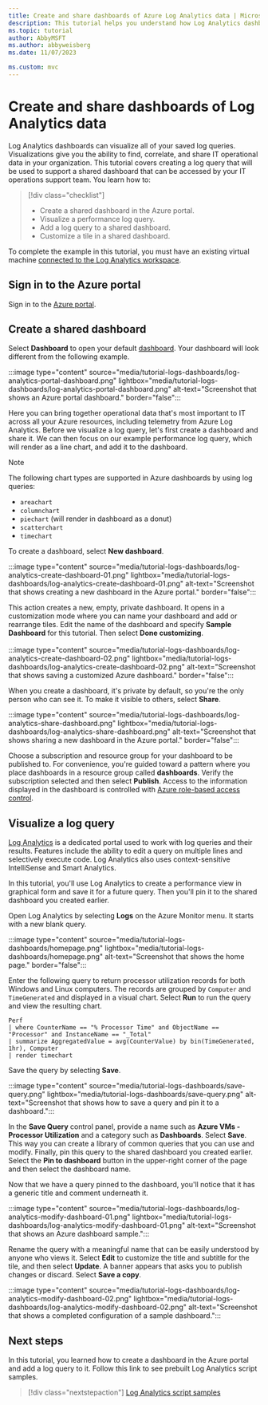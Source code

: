 ```yaml
---
title: Create and share dashboards of Azure Log Analytics data | Microsoft Docs
description: This tutorial helps you understand how Log Analytics dashboards can visualize all of your saved log queries, giving you a single lens to view your environment.
ms.topic: tutorial
author: AbbyMSFT
ms.author: abbyweisberg
ms.date: 11/07/2023

ms.custom: mvc
---
```


# Create and share dashboards of Log Analytics data

Log Analytics dashboards can visualize all of your saved log queries. Visualizations give you the ability to find, correlate, and share IT operational data in your organization. This tutorial covers creating a log query that will be used to support a shared dashboard that can be accessed by your IT operations support team. You learn how to:

> [!div class="checklist"]
> * Create a shared dashboard in the Azure portal.
> * Visualize a performance log query.
> * Add a log query to a shared dashboard.
> * Customize a tile in a shared dashboard.

To complete the example in this tutorial, you must have an existing virtual machine [connected to the Log Analytics workspace](../vm/monitor-virtual-machine.md).

## Sign in to the Azure portal
Sign in to the [Azure portal](https://portal.azure.com).

## Create a shared dashboard
Select **Dashboard** to open your default [dashboard](../../azure-portal/azure-portal-dashboards.md). Your dashboard will look different from the following example.
<!-- convertborder later -->
:::image type="content" source="media/tutorial-logs-dashboards/log-analytics-portal-dashboard.png" lightbox="media/tutorial-logs-dashboards/log-analytics-portal-dashboard.png" alt-text="Screenshot that shows an Azure portal dashboard." border="false":::

Here you can bring together operational data that's most important to IT across all your Azure resources, including telemetry from Azure Log Analytics. Before we visualize a log query, let's first create a dashboard and share it. We can then focus on our example performance log query, which will render as a line chart, and add it to the dashboard.

> [!NOTE]
> The following chart types are supported in Azure dashboards by using log queries:
> - `areachart`
> - `columnchart`
> - `piechart` (will render in dashboard as a donut)
> - `scatterchart`
> - `timechart`

To create a dashboard, select **New dashboard**.
<!-- convertborder later -->
:::image type="content" source="media/tutorial-logs-dashboards/log-analytics-create-dashboard-01.png" lightbox="media/tutorial-logs-dashboards/log-analytics-create-dashboard-01.png" alt-text="Screenshot that shows creating a new dashboard in the Azure portal." border="false":::

This action creates a new, empty, private dashboard. It opens in a customization mode where you can name your dashboard and add or rearrange tiles. Edit the name of the dashboard and specify **Sample Dashboard** for this tutorial. Then select **Done customizing**.<br><br> <!-- convertborder later -->:::image type="content" source="media/tutorial-logs-dashboards/log-analytics-create-dashboard-02.png" lightbox="media/tutorial-logs-dashboards/log-analytics-create-dashboard-02.png" alt-text="Screenshot that shows saving a customized Azure dashboard." border="false":::

When you create a dashboard, it's private by default, so you're the only person who can see it. To make it visible to others, select **Share**.
<!-- convertborder later -->
:::image type="content" source="media/tutorial-logs-dashboards/log-analytics-share-dashboard.png" lightbox="media/tutorial-logs-dashboards/log-analytics-share-dashboard.png" alt-text="Screenshot that shows sharing a new dashboard in the Azure portal." border="false":::

Choose a subscription and resource group for your dashboard to be published to. For convenience, you're guided toward a pattern where you place dashboards in a resource group called **dashboards**. Verify the subscription selected and then select **Publish**. Access to the information displayed in the dashboard is controlled with [Azure role-based access control](../../role-based-access-control/role-assignments-portal.yml).

## Visualize a log query
[Log Analytics](../logs/log-analytics-tutorial.md) is a dedicated portal used to work with log queries and their results. Features include the ability to edit a query on multiple lines and selectively execute code. Log Analytics also uses context-sensitive IntelliSense and Smart Analytics. 

In this tutorial, you'll use Log Analytics to create a performance view in graphical form and save it for a future query. Then you'll pin it to the shared dashboard you created earlier.

Open Log Analytics by selecting **Logs** on the Azure Monitor menu. It starts with a new blank query.
<!-- convertborder later -->
:::image type="content" source="media/tutorial-logs-dashboards/homepage.png" lightbox="media/tutorial-logs-dashboards/homepage.png" alt-text="Screenshot that shows the home page." border="false":::

Enter the following query to return processor utilization records for both Windows and Linux computers. The records are grouped by `Computer` and `TimeGenerated` and displayed in a visual chart. Select **Run** to run the query and view the resulting chart.

```Kusto
Perf 
| where CounterName == "% Processor Time" and ObjectName == "Processor" and InstanceName == "_Total" 
| summarize AggregatedValue = avg(CounterValue) by bin(TimeGenerated, 1hr), Computer 
| render timechart
```

Save the query by selecting **Save**.

:::image type="content" source="media/tutorial-logs-dashboards/save-query.png" lightbox="media/tutorial-logs-dashboards/save-query.png" alt-text="Screenshot that shows how to save a query and pin it to a dashboard.":::

In the **Save Query** control panel, provide a name such as **Azure VMs - Processor Utilization** and a category such as **Dashboards**. Select **Save**. This way you can create a library of common queries that you can use and modify. Finally, pin this query to the shared dashboard you created earlier. Select the **Pin to dashboard** button in the upper-right corner of the page and then select the dashboard name.

Now that we have a query pinned to the dashboard, you'll notice that it has a generic title and comment underneath it.

:::image type="content" source="media/tutorial-logs-dashboards/log-analytics-modify-dashboard-01.png" lightbox="media/tutorial-logs-dashboards/log-analytics-modify-dashboard-01.png" alt-text="Screenshot that shows an Azure dashboard sample.":::

 Rename the query with a meaningful name that can be easily understood by anyone who views it. Select **Edit** to customize the title and subtitle for the tile, and then select **Update**. A banner appears that asks you to publish changes or discard. Select **Save a copy**.

:::image type="content" source="media/tutorial-logs-dashboards/log-analytics-modify-dashboard-02.png" lightbox="media/tutorial-logs-dashboards/log-analytics-modify-dashboard-02.png" alt-text="Screenshot that shows a completed configuration of a sample dashboard.":::

## Next steps
In this tutorial, you learned how to create a dashboard in the Azure portal and add a log query to it. Follow this link to see prebuilt Log Analytics script samples.

> [!div class="nextstepaction"]
> [Log Analytics script samples](../logs/queries.md)
